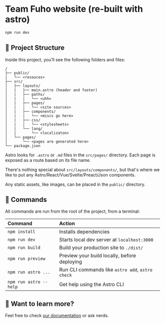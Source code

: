 # Team Fuho website (re-built with astro)

```sh
npm run dev
```

## 🚀 Project Structure

Inside this project, you'll see the following folders and files:

```text
/
├── public/
│   └── <resouces>
├── src/
│   ├── layouts/
│   |   ├── main.astro (header and footer)
│   |   ├── paths/
│   |   |   └── <uhh>
│   |   ├── pages/
│   |   |   └── <site sources>
│   |   ├── components/
│   |   |   └── <miscs go here>
│   |   ├── css/
│   |   |   └── <stylesheets>
│   |   └── lang/
│   |       └── <localizaton>
│   └── pages/
│       └── <pages are generated here>
└── package.json
```

Astro looks for `.astro` or `.md` files in the `src/pages/` directory. Each page is exposed as a route based on its file name.

There's nothing special about `src/layouts/components/`, but that's where we like to put any Astro/React/Vue/Svelte/Preact/Json components.

Any static assets, like images, can be placed in the `public/` directory.

## 🧞 Commands

All commands are run from the root of the project, from a terminal:

| Command                | Action                                           |
| :--------------------- | :----------------------------------------------- |
| `npm install`          | Installs dependencies                            |
| `npm run dev`          | Starts local dev server at `localhost:3000`      |
| `npm run build`        | Build your production site to `./dist/`          |
| `npm run preview`      | Preview your build locally, before deploying     |
| `npm run astro ...`    | Run CLI commands like `astro add`, `astro check` |
| `npm run astro --help` | Get help using the Astro CLI                     |

## 👀 Want to learn more?

Feel free to check [our documentation](https://docs.astro.build) or ask nerds.

